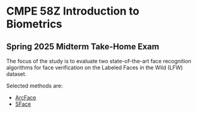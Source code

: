 # CMPE 58Z Introduction to Biometrics
## Spring 2025 Midterm Take-Home Exam
The focus of the study is to evaluate two state-of-the-art face recognition algorithms for face verification on the Labeled Faces in the Wild (LFW) dataset. 

Selected methods are:
- [ArcFace](https://arxiv.org/abs/1801.07698)
- [SFace](https://arxiv.org/abs/2205.12010)